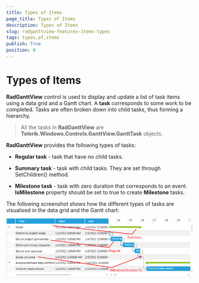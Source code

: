 ```yaml
---
title: Types of Items
page_title: Types of Items
description: Types of Items
slug: radganttview-features-items-types
tags: types,of,items
publish: True
position: 0
---
```


# Types of Items



__RadGanttView__ control is used to display and update a list of task items using a data grid and a Gantt chart.
    	A __task__ corresponds to some work to be completed. Tasks are often broken down into child tasks, thus forming a hierarchy.
    	

>All the tasks in __RadGanttView__ are __Telerik.Windows.Controls.GanttView.GanttTask__ objects.
    

__RadGanttView__ provides the following types of tasks:

* __Regular task__ - task that have no child tasks.       	
       	

* __Summary task__ - task with child tasks. They are set through SetChildren() method.
       	
       	

* __Milestone task__ - task with zero duration that corresponds to an event. 
       	__IsMilestone__ property should be set to true to create __Milestone__ tasks.
       	

The following screenshot shows how the different types of tasks are visualised in the data grid and the Gantt chart:

![ganttview types of items](images/ganttview_types_of_items.png)
